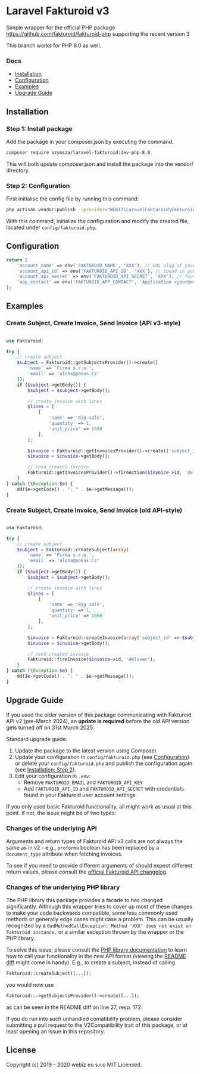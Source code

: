 # Laravel Fakturoid v3

Simple wrapper for the official PHP package https://github.com/fakturoid/fakturoid-php supporting the recent version 3

This branch works for PHP 8.0 as well.

### Docs

- [Installation](#installation)
- [Configuration](#configuration)
- [Examples](#examples)
- [Upgrade Guide](#upgrade-guide)

## Installation

### Step 1: Install package

Add the package in your composer.json by executing the command.

```bash
composer require szymsza/laravel-fakturoid:dev-php-8.0
```

This will both update composer.json and install the package into the vendor/ directory.

### Step 2: Configuration

First initialise the config file by running this command:

```bash
php artisan vendor:publish --provider="WEBIZ\LaravelFakturoid\FakturoidServiceProvider" --tag="config"
```

With this command, initialize the configuration and modify the created file, located under `config/fakturoid.php`.

## Configuration

```php
return [
    'account_name' => env('FAKTUROID_NAME', 'XXX'), // URL slug of your account
    'account_api_id' => env('FAKTUROID_API_ID', 'XXX'), // found in your Fakturoid user account settings
    'account_api_secret' => env('FAKTUROID_API_SECRET', 'XXX'), // found in your Fakturoid user account settings
    'app_contact' => env('FAKTUROID_APP_CONTACT', 'Application <your@email.cz>'), // linked to the application you are developing
];
```

## Examples

### Create Subject, Create Invoice, Send Invoice (API v3-style)

```php

use Fakturoid;

try {
    // create subject
    $subject = Fakturoid::getSubjectsProvider()->create([
        'name' => 'Firma s.r.o.',
        'email' => 'aloha@pokus.cz'
    ]);
    if ($subject->getBody()) {
        $subject = $subject->getBody();

        // create invoice with lines
        $lines = [
            [
                'name' => 'Big sale',
                'quantity' => 1,
                'unit_price' => 1000
            ],
        ];

        $invoice = Fakturoid::getInvoicesProvider()->create(['subject_id' => $subject->id, 'lines' => $lines]);
        $invoice = $invoice->getBody();

        // send created invoice
        Fakturoid::getInvoicesProvider()->fireAction($invoice->id, 'deliver');
    }
} catch (\Exception $e) {
    dd($e->getCode() . ": " . $e->getMessage());
}

```

### Create Subject, Create Invoice, Send Invoice (old API-style)

```php

use Fakturoid;

try {
    // create subject
    $subject = Fakturoid::createSubject(array(
        'name' => 'Firma s.r.o.',
        'email' => 'aloha@pokus.cz'
    ));
    if ($subject->getBody()) {
        $subject = $subject->getBody();

        // create invoice with lines
        $lines = [
            [
                'name' => 'Big sale',
                'quantity' => 1,
                'unit_price' => 1000
            ],
        ];

        $invoice = Fakturoid::createInvoice(array('subject_id' => $subject->id, 'lines' => $lines));
        $invoice = $invoice->getBody();

        // send created invoice
        Fakturoid::fireInvoice($invoice->id, 'deliver');
    }
} catch (\Exception $e) {
    dd($e->getCode() . ": " . $e->getMessage());
}

```

## Upgrade Guide

If you used the older version of this package communicating with Fakturoid API v2 (pre-March 2024), an **update is required** before the old API version gets turned off on 31st March 2025.

Standard upgrade guide:

1. Update the package to the latest version using Composer.
2. Update your configuration in `config/fakturoid.php` (see [Configuration](#configuration)) or delete your `config/fakturoid.php` and publish the configuration again (see [Installation: Step 2](#step-2-configuration)).
3. Edit your configuration in `.env`:
    * Remove `FAKTUROID_EMAIL` and `FAKTUROID_API_KEY`
    * Add `FAKTUROID_API_ID` and `FAKTUROID_API_SECRET` with credentials found in your Fakturoid user account settings

If you only used basic Fakturoid functionality, all might work as usual at this point. If not, the issue might be of two types:

### Changes of the underlying API
Arguments and return types of Fakturoid API v3 calls are not always the same as in v2 - e.g., `proforma` boolean has been replaced by a `document_type` attribute when fetching invoices.

To see if you need to provide different arguments of should expect different return values, please consult the [official Fakturoid API changelog](https://www.fakturoid.cz/api/v3/changelog).

### Changes of the underlying PHP library
The PHP library this package provides a facade to has changed significantly. Although this wrapper tries to cover up most of these changes to make your code backwards compatible, some less commonly used methods or generally edge cases might case a problem. This can be usually recognized by a `BadMethodCallException: Method 'XXX' does not exist on Fakturoid instance.` or a similar exception thrown by the wrapper or the PHP library.

To solve this issue, please consult the [PHP library documentation](https://github.com/fakturoid/fakturoid-php) to learn how to call your functionality in the new API format (viewing the [README diff](https://github.com/fakturoid/fakturoid-php/commit/207e12a7b495c14882b6566ebd03ed00236953a2#diff-b335630551682c19a781afebcf4d07bf978fb1f8ac04c6bf87428ed5106870f5) might come in handy). E.g., to create a subject, instead of calling 

```php
Fakturoid::createSubject([...]);
```
you would now use
```php
Fakturoid::->getSubjectsProvider()->create([...]);
```
as can be seen in the README diff on line 27, resp. 172.

If you do run into such unhandled comatibility problem, please consider submitting a pull request to the V2Compatibility trait of this package, or at least opening an issue in this repository.

## License

Copyright (c) 2019 - 2020 webiz eu s.r.o MIT Licensed.
